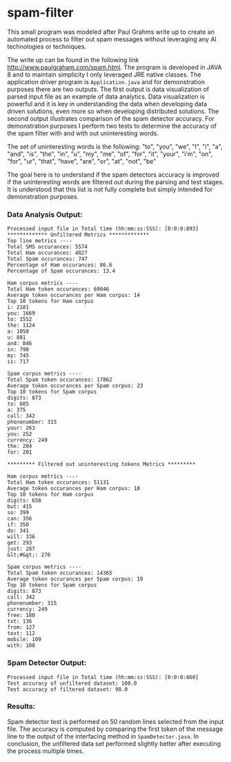 # spam-filter

This small program was modeled after Paul Grahms write up to create an automated process to filter out spam messages without leveraging any AI technologies or techniques. 

The write up can be found in the following link http://www.paulgraham.com/spam.html. The program is developed in JAVA 8 and to maintain simplicity I only leveraged JRE native classes. The application driver program is `Application.java` and for demonstration purposes there are two outputs. The first output is data visualization of parsed input file as an example of data analytics. Data visualization is powerful and it is key in understanding the data when developing data driven solutions, even more so when developing distributed solutions. The second output illustrates comparison of the spam detector accuracy. For demonstration purposes I perform two tests to determine the accuracy of the spam filter with and with out uninteresting words. 

The set of uninteresting words is the following: "to", "you", "we", "I", "i", "a", "and", "is", "the", "in", "u", "my", "me", "of", "for", "it", "your", "i'm", "on", "for", "ur", "that", "have", "are", "or", "at", "not", "be"

The goal here is to understand if the spam detectors accuracy is improved if the uninteresting words are filtered out during the parsing and test stages. It is understood that this list is not fully complete but simply intended for demonstration purposes.

### Data Analysis Output:
```
Processed input file in Total time (hh:mm:ss:SSS): [0:0:0:893]
************* Unfiltered Metrics *************
Top line metrics ----
Total SMS occurances: 5574
Total Ham occurances: 4827
Total Spam occurances: 747
Percentage of Ham occurances: 86.6
Percentage of Spam occurances: 13.4

Ham corpus metrics ----
Total Ham token occurances: 69046
Average token occurances per Ham corpus: 14
Top 10 tokens for Ham corpus
i: 2181
you: 1669
to: 1552
the: 1124
a: 1058
u: 881
and: 846
in: 790
my: 745
is: 717

Spam corpus metrics ----
Total Spam token occurances: 17862
Average token occurances per Spam corpus: 23
Top 10 tokens for Spam corpus
digits: 873
to: 685
a: 375
call: 342
phonenumber: 315
your: 263
you: 252
currency: 249
the: 204
for: 201

********* Filtered out uninteresting tokens Metrics *********

Ham corpus metrics ----
Total Ham token occurances: 51131
Average token occurances per Ham corpus: 10
Top 10 tokens for Ham corpus
digits: 658
but: 415
so: 399
can: 356
if: 350
do: 341
will: 336
get: 293
just: 287
&lt;#&gt;: 276

Spam corpus metrics ----
Total Spam token occurances: 14365
Average token occurances per Spam corpus: 19
Top 10 tokens for Spam corpus
digits: 873
call: 342
phonenumber: 315
currency: 249
free: 180
txt: 136
from: 127
text: 112
mobile: 109
with: 108
```
### Spam Detector Output:
```
Processed input file in Total time (hh:mm:ss:SSS): [0:0:0:860]
Test accuracy of unfiltered dataset: 100.0
Test accuracy of filtered dataset: 98.0
```
### Results:
Spam detector test is performed on 50 random lines selected from the input file. The accuracy is computed by comparing the first token of the message line to the output of the interfacing method in `SpamDetector.java`. In conclusion, the unfiltered data set performed slightly better after executing the process multiple times. 